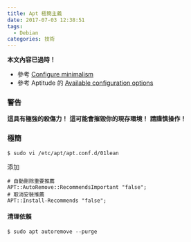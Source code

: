 ```yaml
---
title: Apt 極簡主義
date: 2017-07-03 12:38:51
tags:
  - Debian
categories: 技術
---
```


**本文內容已過時！**

* 參考 [Configure minimalism](http://wiki.friendsofdevuan.org/doku.php/quick_start_improved#configure_minimalism)
* 參考 Aptitude 的 [Available configuration options](https://aptitude.alioth.debian.org/doc/en/ch02s05s05.html)

### 警告

**這具有極強的殺傷力！**
**這可能會摧毀你的現存環境！**
**請謹慎操作！**

### 極簡

```
$ sudo vi /etc/apt/apt.conf.d/01lean
```
添加
```
# 自動刪除重要推薦
APT::AutoRemove::RecommendsImportant "false";
# 取消安裝推薦
APT::Install-Recommends "false";
```

#### 清理依賴

```
$ sudo apt autoremove --purge
```
